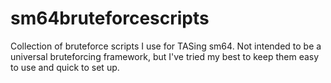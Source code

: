 # sm64bruteforcescripts

Collection of bruteforce scripts I use for TASing sm64.
Not intended to be a universal bruteforcing framework, but I've tried my best to keep them easy to use and quick to set up.
